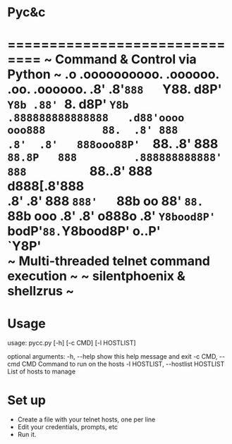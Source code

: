 # Pyc&c
==============================
 ~ Command & Control via Python ~
       .o   .oooooooooo.                 .oooooo.    .oo.    .oooooo. 
      .8'  .8'`888   `Y88.             d8P'  `Y8b .88' `8.  d8P'  `Y8b
  .888888888888888   .d88'oooo    ooo888         88.  .8' 888        
    .8'  .8'   888ooo88P'  `88.  .8' 888         `88.8P   888        
.888888888888' 888          `88..8'  888          d888[.8'888        
  .8'  .8'     888           `888'   `88b    oo  88' `88. `88b    ooo
 .8'  .8'     o888o           .8'     `Y8bood8P' `bodP'`88.`Y8bood8P'
                              o..P'                                         
                             `Y8P'   
               ~ Multi-threaded telnet command execution ~
                      ~ silentphoenix & shellzrus ~
===============================

# Usage

usage: pycc.py [-h] [-c CMD] [-l HOSTLIST]

optional arguments:
  -h, --help            show this help message and exit
  -c CMD, --cmd CMD     Command to run on the hosts
  -l HOSTLIST, --hostlist HOSTLIST
                        List of hosts to manage

# Set up

* Create a file with your telnet hosts, one per line
* Edit your credentials, prompts, etc
* Run it.



